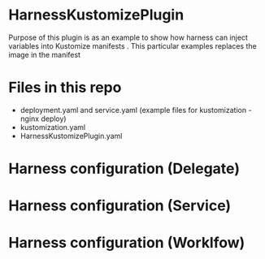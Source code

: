 # HarnessKustomizePlugin

Purpose of this plugin is as an example to show how harness can inject variables into Kustomize manifests .
This particular examples replaces the image in the manifest 

# Files in this repo 

- deployment.yaml and service.yaml (example files for kustomization - nginx deploy)
- kustomization.yaml
- HarnessKustomizePlugin.yaml

# Harness configuration (Delegate)


# Harness configuration (Service)


# Harness configuration (Worklfow)
